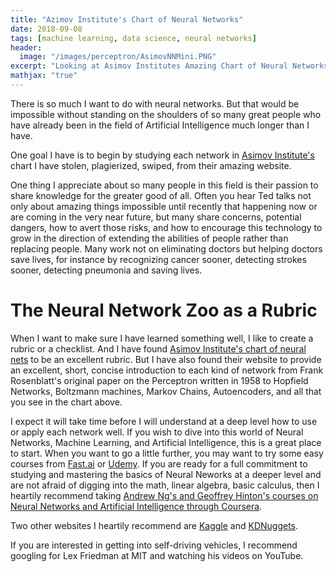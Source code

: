 ```yaml
---
title: "Azimov Institute's Chart of Neural Networks"
date: 2018-09-08
tags: [machine learning, data science, neural networks]
header:
  image: "/images/perceptron/AsimovNNMini.PNG"
excerpt: "Looking at Asimov Institutes Amazing Chart of Neural Networks"
mathjax: "true"
---
```


There is so much I want to do with neural networks.  But that would be impossible without standing on the shoulders of so many great people who have already been in the field of Artificial Intelligence much longer than I have.

One goal I have is to begin by studying each network in [Asimov Institute's](https://asimovinstitute.org) chart I have stolen, plagierized, swiped, from their amazing website.

One thing I appreciate about so many people in this field is their passion to share knowledge for the greater good of all.  Often you hear Ted talks not only about amazing things impossible until recently that happening now or are coming in the very near future, but many share concerns, potential dangers, how to avert those risks, and how to encourage this technology to grow in the direction of extending the abilities of people rather than replacing people.  Many work not on eliminating doctors but helping doctors save lives, for instance by recognizing cancer sooner, detecting strokes sooner, detecting pneumonia and saving lives.

# The Neural Network Zoo as a Rubric

When I want to make sure I have learned something well, I like to create a rubric or a checklist.  And I have found [Asimov Institute's chart of neural nets](https://asimovinstitute.org/neural-network-zoo/) to be an excellent rubric.  But I have also found their website to provide an excellent, short, concise introduction to each kind of network from Frank Rosenblatt's original paper on the Perceptron written in 1958 to Hopfield Networks, Boltzmann machines, Markov Chains, Autoencoders, and all that you see in the chart above.

I expect it will take time before I will understand at a deep level how to use or apply each network well.  If you wish to dive into this world of Neural Networks, Machine Learning, and Artificial Intelligence, this is a great place to start.  When you want to go a little further, you may want to try some easy courses from [Fast.ai](https://www.fast.ai) or [Udemy](https://udemy.com).  If you are ready for a full commitment to studying and mastering the basics of Neural Neworks at a deeper level and are not afraid of digging into the math, linear algebra, basic calculus, then I heartily recommend taking [Andrew Ng's and Geoffrey Hinton's courses on Neural Networks and Artificial Intelligence through Coursera](https://coursera.org).

Two other websites I heartily recommend are [Kaggle](https://www.kaggle.com) and [KDNuggets](https://www.kdnuggets.com).

If you are interested in getting into self-driving vehicles, I recommend googling for Lex Friedman at MIT and watching his videos on YouTube.
